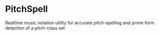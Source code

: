 # PitchSpell
Realtime music notation utility for accurate pitch-spelling and prime form detection of a pitch-class set
